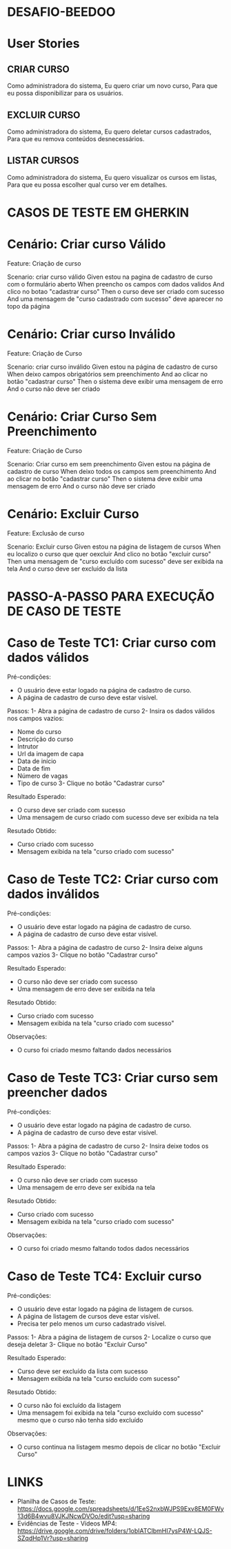 # DESAFIO-BEEDOO

# User Stories

## CRIAR CURSO
Como administradora do sistema,
Eu quero criar um novo curso,
Para que eu possa disponibilizar para os usuários.

## EXCLUIR CURSO
Como administradora do sistema,
Eu quero deletar cursos cadastrados,
Para que eu remova conteúdos desnecessários.

## LISTAR CURSOS
Como administradora do sistema,
Eu quero visualizar os cursos em listas,
Para que eu possa escolher qual curso ver em detalhes.


# CASOS DE TESTE EM GHERKIN

# Cenário: Criar curso Válido
Feature: Criação de curso

Scenario: criar curso válido
  Given estou na pagina de cadastro de curso com o formulário aberto
  When preencho os campos com dados validos
  And clico no botao "cadastrar curso"
  Then o curso deve ser criado com sucesso
  And uma mensagem de "curso cadastrado com sucesso" deve aparecer no topo da página

# Cenário: Criar curso Inválido
Feature: Criação de Curso

Scenario: criar curso inválido
  Given estou na página de cadastro de curso
  When deixo campos obrigatórios sem preenchimento
  And ao clicar no botão "cadastrar curso"
  Then o sistema deve exibir uma mensagem de erro
  And o curso não deve ser criado

# Cenário: Criar Curso Sem Preenchimento
Feature: Criação de Curso

Scenario: Criar curso em sem preenchimento 
  Given estou na página de cadastro de curso
  When deixo todos os campos sem preenchimento
  And ao clicar no botão "cadastrar curso"
  Then o sistema deve exibir uma mensagem de erro
  And o curso não deve ser criado

# Cenário: Excluir Curso
Feature: Exclusão de curso

Scenario: Excluir curso
  Given estou na página de listagem de cursos
  When eu localizo o curso que quer oexcluir
  And clico no botão "excluir curso"
  Then uma mensagem de "curso excluído com sucesso" deve ser exibida na tela
  And o curso deve ser excluído da lista


# PASSO-A-PASSO PARA EXECUÇÃO DE CASO DE TESTE

# Caso de Teste TC1: Criar curso com dados válidos
Pré-condições:
- O usuário deve estar logado na página de cadastro de curso.
- A página de cadastro de curso deve estar visível.

Passos:
1- Abra a página de cadastro de curso
2- Insira os dados válidos nos campos vazios:
  - Nome do curso
  - Descrição do curso
  - Intrutor
  - Url da imagem de capa
  - Data de início
  - Data de fim
  - Número de vagas
  - Tipo de curso
3- Clique no botão "Cadastrar curso"

Resultado Esperado:
  - O curso deve ser criado com sucesso
  - Uma mensagem de curso criado com sucesso deve ser exibida na tela

Resutado Obtido:
  - Curso criado com sucesso
  - Mensagem exibida na tela "curso criado com sucesso"

# Caso de Teste TC2: Criar curso com dados inválidos
Pré-condições:
- O usuário deve estar logado na página de cadastro de curso.
- A página de cadastro de curso deve estar visível.

Passos:
1- Abra a página de cadastro de curso
2- Insira deixe alguns campos vazios
3- Clique no botão "Cadastrar curso"

Resultado Esperado:
  - O curso não deve ser criado com sucesso
  - Uma mensagem de erro deve ser exibida na tela

Resutado Obtido:
  - Curso criado com sucesso
  - Mensagem exibida na tela "curso criado com sucesso"

Observações:
  - O curso foi criado mesmo faltando dados necessários

# Caso de Teste TC3: Criar curso sem preencher dados
Pré-condições:
- O usuário deve estar logado na página de cadastro de curso.
- A página de cadastro de curso deve estar visível.

Passos:
1- Abra a página de cadastro de curso
2- Insira deixe todos os campos vazios
3- Clique no botão "Cadastrar curso"

Resultado Esperado:
  - O curso não deve ser criado com sucesso
  - Uma mensagem de erro deve ser exibida na tela

Resutado Obtido:
  - Curso criado com sucesso
  - Mensagem exibida na tela "curso criado com sucesso"

Observações:
  - O curso foi criado mesmo faltando todos dados necessários

# Caso de Teste TC4: Excluir curso
Pré-condições:
- O usuário deve estar logado na página de listagem de cursos.
- A página de listagem de cursos deve estar visível.
- Precisa ter pelo menos um curso cadastrado visível.

Passos:
1- Abra a página de listagem de cursos
2- Localize o curso que deseja deletar
3- Clique no botão "Excluir Curso"

Resultado Esperado:
  - Curso deve ser excluído da lista com sucesso
  - Mensagem exibida na tela "curso excluído com sucesso"

Resutado Obtido:
  - O curso não foi excluído da listagem
  - Uma mensagem foi exibida na tela "curso excluído com sucesso" mesmo que o curso não tenha sido excluído

Observações:
  - O curso continua na listagem mesmo depois de clicar no botão "Excluir Curso"


# LINKS 
- Planilha de Casos de Teste: https://docs.google.com/spreadsheets/d/1EeS2nxbWJPS9Exv8EM0FWy13d6B4wvu8VJKJNcwDVOo/edit?usp=sharing
- Evidências de Teste - Vídeos MP4: https://drive.google.com/drive/folders/1obIATClbmHI7ysP4W-LQJS-SZqdHp1Vr?usp=sharing



  


